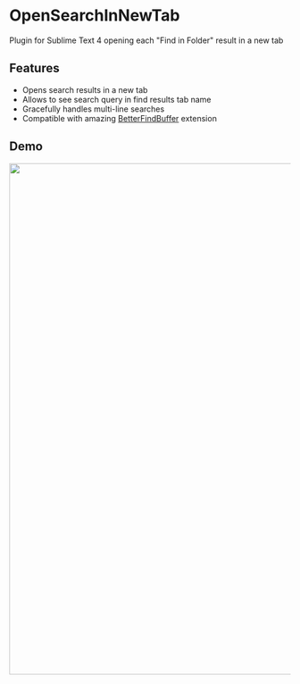 # OpenSearchInNewTab

Plugin for Sublime Text 4 opening each "Find in Folder" result in a new tab

## Features
- Opens search results in a new tab
- Allows to see search query in find results tab name
- Gracefully handles multi-line searches
- Compatible with amazing [BetterFindBuffer](https://github.com/aziz/BetterFindBuffer) extension

## Demo
<img width="916" src="https://i.imgur.com/12t6VrF.gif"/>
